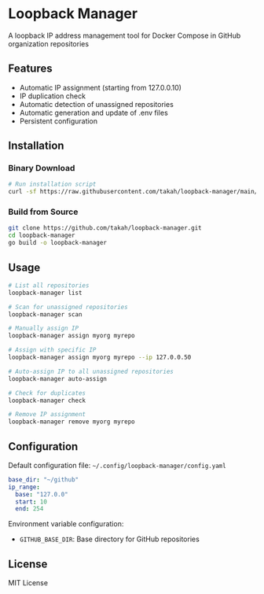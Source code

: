 # Loopback Manager

A loopback IP address management tool for Docker Compose in GitHub organization repositories

## Features

- Automatic IP assignment (starting from 127.0.0.10)
- IP duplication check
- Automatic detection of unassigned repositories
- Automatic generation and update of .env files
- Persistent configuration

## Installation

### Binary Download
```bash
# Run installation script
curl -sf https://raw.githubusercontent.com/takah/loopback-manager/main/scripts/install.sh | bash
```

### Build from Source
```bash
git clone https://github.com/takah/loopback-manager.git
cd loopback-manager
go build -o loopback-manager
```

## Usage

```bash
# List all repositories
loopback-manager list

# Scan for unassigned repositories
loopback-manager scan

# Manually assign IP
loopback-manager assign myorg myrepo

# Assign with specific IP
loopback-manager assign myorg myrepo --ip 127.0.0.50

# Auto-assign IP to all unassigned repositories
loopback-manager auto-assign

# Check for duplicates
loopback-manager check

# Remove IP assignment
loopback-manager remove myorg myrepo
```

## Configuration

Default configuration file: `~/.config/loopback-manager/config.yaml`

```yaml
base_dir: "~/github"
ip_range:
  base: "127.0.0"
  start: 10
  end: 254
```

Environment variable configuration:
- `GITHUB_BASE_DIR`: Base directory for GitHub repositories

## License

MIT License

